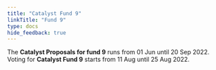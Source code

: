 ```yaml
---
title: "Catalyst Fund 9"
linkTitle: "Fund 9"
type: docs
hide_feedback: true
---
```


The **Catalyst Proposals for fund 9** runs from 01 Jun until 20 Sep 2022. Voting for **Catalyst Fund 9** starts from 11 Aug until 25 Aug 2022.
